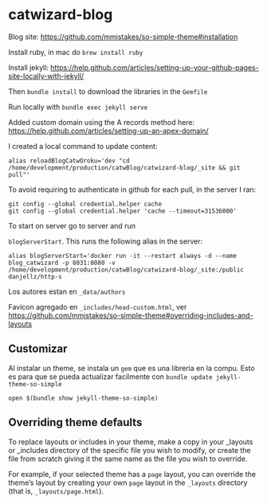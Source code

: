 # catwizard-blog

Blog site: https://github.com/mmistakes/so-simple-theme#installation

Install ruby, in mac do `brew install ruby`

Install jekyll: https://help.github.com/articles/setting-up-your-github-pages-site-locally-with-jekyll/

Then `bundle install` to download the libraries in the `Gemfile`

Run locally with `bundle exec jekyll serve`

Added custom domain using the A records method here: https://help.github.com/articles/setting-up-an-apex-domain/

I created a local command to update content:

```
alias reloadBlogCatwOroku='dev "cd /home/development/production/catwBlog/catwizard-blog/_site && git pull"'
```
To avoid requiring to authenticate in github for each pull, in the server I ran:

```
git config --global credential.helper cache
git config --global credential.helper 'cache --timeout=31536000'
```


To start on server go to server and run

`blogServerStart`. This runs the following alias in the server:

`alias blogServerStart='docker run -it --restart always -d --name blog_catwizard -p 8031:8080 -v /home/development/production/catwBlog/catwizard-blog/_site:/public danjellz/http-s`

Los autores estan en `_data/authors`

Favicon agregado en `_includes/head-custom.html`, ver https://github.com/mmistakes/so-simple-theme#overriding-includes-and-layouts

## Customizar
Al instalar un theme, se instala un `gem` que es una libreria en la compu. Esto es para que se pueda actualizar facilmente con `bundle update jekyll-theme-so-simple`

`open $(bundle show jekyll-theme-so-simple)`

## Overriding theme defaults

To replace layouts or includes in your theme, make a copy in your _layouts or _includes directory of the specific file you wish to modify, or create the file from scratch giving it the same name as the file you wish to override.

For example, if your selected theme has a `page` layout, you can override the theme’s layout by creating your own `page` layout in the `_layouts` directory (that is, `_layouts/page.html`).